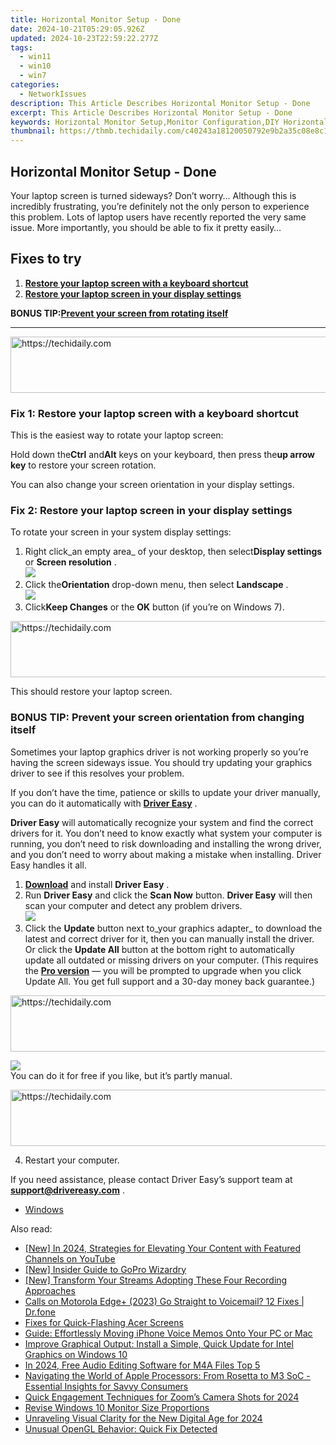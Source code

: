 ```yaml
---
title: Horizontal Monitor Setup - Done
date: 2024-10-21T05:29:05.926Z
updated: 2024-10-23T22:59:22.277Z
tags:
  - win11
  - win10
  - win7
categories:
  - NetworkIssues
description: This Article Describes Horizontal Monitor Setup - Done
excerpt: This Article Describes Horizontal Monitor Setup - Done
keywords: Horizontal Monitor Setup,Monitor Configuration,DIY Horizontal Monitor Installation,Ergonomic Horizontal Workstation,Cross-Eye Display Alignment,Horizontal Monitor Mounting Solutions,Cross-Display Configuration Guide
thumbnail: https://thmb.techidaily.com/c40243a18120050792e9b2a35c08e8c187a7242ae42c21363a9149298cc2eac3.jpg
---
```


## Horizontal Monitor Setup - Done

 Your laptop screen is turned sideways? Don’t worry… Although this is incredibly frustrating, you’re definitely not the only person to experience this problem. Lots of laptop users have recently reported the very same issue. More importantly, you should be able to fix it pretty easily…

## Fixes to try

1. [**Restore your laptop screen with a keyboard shortcut**](#a)
2. [**Restore your laptop screen in your display settings**](#b)

 **BONUS TIP:[Prevent your screen from rotating itself](#c)**

---

<!-- affiliate ads begin -->
<a href="https://aligracehair.sjv.io/c/5597632/1915870/19272" target="_top" id="1915870">
  <img src="//a.impactradius-go.com/display-ad/19272-1915870" border="0" alt="https://techidaily.com" width="728" height="90"/>
</a>
<img height="0" width="0" src="https://aligracehair.sjv.io/i/5597632/1915870/19272" style="position:absolute;visibility:hidden;" border="0" />
<!-- affiliate ads end -->

### Fix 1: Restore your laptop screen with a keyboard shortcut

This is the easiest way to rotate your laptop screen:

 Hold down the**Ctrl** and**Alt** keys on your keyboard, then press the**up arrow key**  to restore your screen rotation.

You can also change your screen orientation in your display settings.

### Fix 2: Restore your laptop screen in your display settings

To rotate your screen in your system display settings:

1. Right click_an empty area_ of your desktop, then select**Display settings** or **Screen resolution** .  
![](https://images.drivereasy.com/wp-content/uploads/2018/10/img_5bd043209191b.jpg)
2. Click the**Orientation** drop-down menu, then select **Landscape**  .  
![](https://images.drivereasy.com/wp-content/uploads/2018/10/img_5bd044764e5ec.jpg)
3. Click**Keep Changes** or the **OK** button (if you’re on Windows 7).

<!-- affiliate ads begin -->
<a href="https://ephamedtechinc.pxf.io/c/5597632/2137211/26400" target="_top" id="2137211">
  <img src="//a.impactradius-go.com/display-ad/26400-2137211" border="0" alt="https://techidaily.com" width="728" height="90"/>
</a>
<img height="0" width="0" src="https://ephamedtechinc.pxf.io/i/5597632/2137211/26400" style="position:absolute;visibility:hidden;" border="0" />
<!-- affiliate ads end -->

This should restore your laptop screen.

### BONUS TIP: Prevent your screen orientation from changing itself

 Sometimes your laptop graphics driver is not working properly so you’re having the screen sideways issue. You should try updating your graphics driver to see if this resolves your problem.

 If you don’t have the time, patience or skills to update your driver manually, you can do it automatically with **[Driver Easy](https://tools.techidaily.com/drivereasy/download/)** .

**Driver Easy**  will automatically recognize your system and find the correct drivers for it. You don’t need to know exactly what system your computer is running, you don’t need to risk downloading and installing the wrong driver, and you don’t need to worry about making a mistake when installing. Driver Easy handles it all.

1. [**Download**](https://tools.techidaily.com/drivereasy/download/) and install **Driver Easy** .
2. Run **Driver Easy** and click the **Scan Now** button. **Driver Easy**  will then scan your computer and detect any problem drivers.  
![](https://images.drivereasy.com/wp-content/uploads/2018/10/img_5bd0366bd75a4.jpg)
3. Click the **Update**  button next to_your graphics adapter_ to download the latest and correct driver for it, then you can manually install the driver. Or click the **Update All**  button at the bottom right to automatically update all outdated or missing drivers on your computer. (This requires the **[Pro version](https://tools.techidaily.com/drivereasy/download/)**  — you will be prompted to upgrade when you click Update All. You get full support and a 30-day money back guarantee.)  

<!-- affiliate ads begin -->
<a href="https://appsumo.8odi.net/c/5597632/2037474/7443" target="_top" id="2037474">
  <img src="//a.impactradius-go.com/display-ad/7443-2037474" border="0" alt="https://techidaily.com" width="728" height="90"/>
</a>
<img height="0" width="0" src="https://appsumo.8odi.net/i/5597632/2037474/7443" style="position:absolute;visibility:hidden;" border="0" />
<!-- affiliate ads end -->

![](https://images.drivereasy.com/wp-content/uploads/2018/10/img_5bd03674f2903.jpg)  
 You can do it for free if you like, but it’s partly manual.

<!-- affiliate ads begin -->
<a href="https://ephamedtechinc.pxf.io/c/5597632/2136624/26400" target="_top" id="2136624">
  <img src="//a.impactradius-go.com/display-ad/26400-2136624" border="0" alt="https://techidaily.com" width="728" height="90"/>
</a>
<img height="0" width="0" src="https://ephamedtechinc.pxf.io/i/5597632/2136624/26400" style="position:absolute;visibility:hidden;" border="0" />
<!-- affiliate ads end -->

4. Restart your computer.

 If you need assistance, please contact Driver Easy’s support team at **[support@drivereasy.com](mailto:support@drivereasy.com)**  .

* [Windows](https://tools.techidaily.com/drivereasy/download/)

<ins class="adsbygoogle"
     style="display:block"
     data-ad-format="autorelaxed"
     data-ad-client="ca-pub-7571918770474297"
     data-ad-slot="1223367746"></ins>

<ins class="adsbygoogle"
     style="display:block"
     data-ad-client="ca-pub-7571918770474297"
     data-ad-slot="8358498916"
     data-ad-format="auto"
     data-full-width-responsive="true"></ins>

<span class="atpl-alsoreadstyle">Also read:</span>
<div><ul>
<li><a href="https://youtube-blog.techidaily.com/n-2024-strategies-for-elevating-your-content-with-featured-channels-on-youtube/"><u>[New] In 2024, Strategies for Elevating Your Content with Featured Channels on YouTube</u></a></li>
<li><a href="https://extra-guidance.techidaily.com/new-insider-guide-to-gopro-wizardry/"><u>[New] Insider Guide to GoPro Wizardry</u></a></li>
<li><a href="https://video-capture.techidaily.com/new-transform-your-streams-adopting-these-four-recording-approaches/"><u>[New] Transform Your Streams Adopting These Four Recording Approaches</u></a></li>
<li><a href="https://howto.techidaily.com/calls-on-motorola-edgeplus-2023-go-straight-to-voicemail-12-fixes-drfone-by-drfone-fix-android-problems-fix-android-problems/"><u>Calls on Motorola Edge+ (2023) Go Straight to Voicemail? 12 Fixes | Dr.fone</u></a></li>
<li><a href="https://network-issues.techidaily.com/fixes-for-quick-flashing-acer-screens/"><u>Fixes for Quick-Flashing Acer Screens</u></a></li>
<li><a href="https://discover-exceptional.techidaily.com/guide-effortlessly-moving-iphone-voice-memos-onto-your-pc-or-mac/"><u>Guide: Effortlessly Moving iPhone Voice Memos Onto Your PC or Mac</u></a></li>
<li><a href="https://network-issues.techidaily.com/improve-graphical-output-install-a-simple-quick-update-for-intel-graphics-on-windows-10/"><u>Improve Graphical Output: Install a Simple, Quick Update for Intel Graphics on Windows 10</u></a></li>
<li><a href="https://ai-vdieo-software.techidaily.com/in-2024-free-audio-editing-software-for-m4a-files-top-5/"><u>In 2024, Free Audio Editing Software for M4A Files Top 5</u></a></li>
<li><a href="https://tech-hub.techidaily.com/navigating-the-world-of-apple-processors-from-rosetta-to-m3-soc-essential-insights-for-savvy-consumers/"><u>Navigating the World of Apple Processors: From Rosetta to M3 SoC - Essential Insights for Savvy Consumers</u></a></li>
<li><a href="https://video-capture.techidaily.com/quick-engagement-techniques-for-zooms-camera-shots-for-2024/"><u>Quick Engagement Techniques for Zoom’s Camera Shots for 2024</u></a></li>
<li><a href="https://network-issues.techidaily.com/revise-windows-10-monitor-size-proportions/"><u>Revise Windows 10 Monitor Size Proportions</u></a></li>
<li><a href="https://some-approaches.techidaily.com/unraveling-visual-clarity-for-the-new-digital-age-for-2024/"><u>Unraveling Visual Clarity for the New Digital Age for 2024</u></a></li>
<li><a href="https://network-issues.techidaily.com/unusual-opengl-behavior-quick-fix-detected/"><u>Unusual OpenGL Behavior: Quick Fix Detected</u></a></li>
</ul></div>


